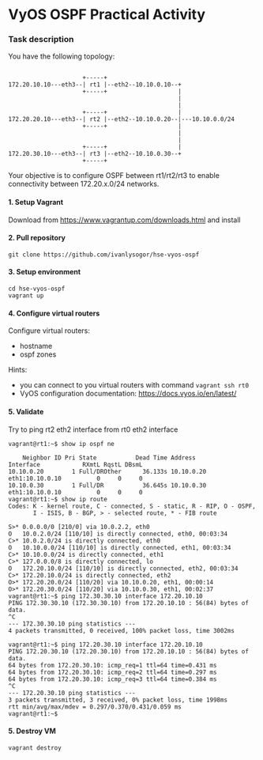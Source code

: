 # VyOS OSPF Practical Activity
### Task description
You have the following topology:
```

                     +-----+
172.20.10.10---eth3--| rt1 |--eth2--10.10.0.10--+
                     +-----+                    |
                                                |
                                                | 
                     +-----+                    |
172.20.20.10---eth3--| rt2 |--eth2--10.10.0.20--|---10.10.0.0/24
                     +-----+                    |
                                                |
                                                |
                     +-----+                    |
172.20.30.10---eth3--| rt3 |--eth2--10.10.0.30--+
                     +-----+
```

Your objective is to configure OSPF between rt1/rt2/rt3 to enable connectivity between 172.20.x.0/24 networks.
#### 1. Setup Vagrant
Download from https://www.vagrantup.com/downloads.html and install
#### 2. Pull repository
```git clone https://github.com/ivanlysogor/hse-vyos-ospf```
#### 3. Setup environment
```
cd hse-vyos-ospf
vagrant up
```
#### 4. Configure virtual routers
Configure virtual routers:
- hostname
- ospf zones

Hints:
- you can connect to you virtual routers with command ```vagrant ssh rt0```
- VyOS configuration documentation: https://docs.vyos.io/en/latest/

#### 5. Validate
Try to ping rt2 eth2 interface from rt0 eth2 interface
```
vagrant@rt1:~$ show ip ospf ne

    Neighbor ID Pri State           Dead Time Address         Interface            RXmtL RqstL DBsmL
10.10.0.20        1 Full/DROther      36.133s 10.10.0.20      eth1:10.10.0.10          0     0     0
10.10.0.30        1 Full/DR           36.645s 10.10.0.30      eth1:10.10.0.10          0     0     0
vagrant@rt1:~$ show ip route
Codes: K - kernel route, C - connected, S - static, R - RIP, O - OSPF,
       I - ISIS, B - BGP, > - selected route, * - FIB route

S>* 0.0.0.0/0 [210/0] via 10.0.2.2, eth0
O   10.0.2.0/24 [110/10] is directly connected, eth0, 00:03:34
C>* 10.0.2.0/24 is directly connected, eth0
O   10.10.0.0/24 [110/10] is directly connected, eth1, 00:03:34
C>* 10.10.0.0/24 is directly connected, eth1
C>* 127.0.0.0/8 is directly connected, lo
O   172.20.10.0/24 [110/10] is directly connected, eth2, 00:03:34
C>* 172.20.10.0/24 is directly connected, eth2
O>* 172.20.20.0/24 [110/20] via 10.10.0.20, eth1, 00:00:14
O>* 172.20.30.0/24 [110/20] via 10.10.0.30, eth1, 00:02:37
vagrant@rt1:~$ ping 172.30.30.10 interface 172.20.10.10
PING 172.30.30.10 (172.30.30.10) from 172.20.10.10 : 56(84) bytes of data.
^C
--- 172.30.30.10 ping statistics ---
4 packets transmitted, 0 received, 100% packet loss, time 3002ms

vagrant@rt1:~$ ping 172.20.30.10 interface 172.20.10.10
PING 172.20.30.10 (172.20.30.10) from 172.20.10.10 : 56(84) bytes of data.
64 bytes from 172.20.30.10: icmp_req=1 ttl=64 time=0.431 ms
64 bytes from 172.20.30.10: icmp_req=2 ttl=64 time=0.297 ms
64 bytes from 172.20.30.10: icmp_req=3 ttl=64 time=0.384 ms
^C
--- 172.20.30.10 ping statistics ---
3 packets transmitted, 3 received, 0% packet loss, time 1998ms
rtt min/avg/max/mdev = 0.297/0.370/0.431/0.059 ms
vagrant@rt1:~$
```


#### 5. Destroy VM
```vagrant destroy```